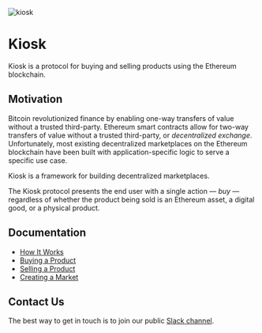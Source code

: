 ![kiosk](https://github.com/kioskprotocol/kiosk/blob/master/kioskdemo.png)

# Kiosk

Kiosk is a protocol for buying and selling products using the Ethereum blockchain.

## Motivation

Bitcoin revolutionized finance by enabling one-way transfers of value without a trusted third-party. Ethereum smart contracts  allow for two-way transfers of value without a trusted third-party, or *decentralized exchange*. Unfortunately, most existing decentralized marketplaces on the Ethereum blockchain have been built with application-specific logic to serve a specific use case.

Kiosk is a framework for building decentralized marketplaces.

The Kiosk protocol presents the end user with a single action — *buy* — regardless of whether the product being sold is an Ethereum asset, a digital good, or a physical product.

## Documentation
* [How It Works](https://kioskprotocol.gitbooks.io/kiosk/content/headers/how-it-works.html)
* [Buying a Product](https://kioskprotocol.gitbooks.io/kiosk/content/basics/buy-product.html)
* [Selling a Product](https://kioskprotocol.gitbooks.io/kiosk/content/basics/sell-product.html)
* [Creating a Market](https://kioskprotocol.gitbooks.io/kiosk/content/basics/create-market.html)

## Contact Us

The best way to get in touch is to join our public [Slack channel](https://join.slack.com/t/kioskprotocol/shared_invite/MjI3NzAwMzMyMTYyLTE1MDI5MjYyNzItM2FiMjA1NWIxZg).
